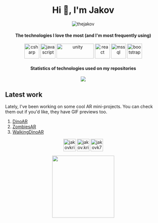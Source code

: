 <h1 align="center">Hi 👋, I'm Jakov</h1>

<p align="center"> <img src="https://komarev.com/ghpvc/?username=thejakov" alt="thejakov" /> </p>

<h4 align="center">The technologies I love the most (and I'm most frequently using)</h4>
<p align="center">
  <img src="https://cdn.jsdelivr.net/npm/programming-languages-logos@0.0.3/src/csharp/csharp_48x48.png" alt="csharp" width="48" height="48"/> 
  <img src="https://cdn.jsdelivr.net/npm/programming-languages-logos@0.0.3/src/javascript/javascript_48x48.png" alt="javascript" width="48" height="48"/>
  <img src="https://upload.wikimedia.org/wikipedia/commons/8/8a/Official_unity_logo.png" alt="unity" width="120" height="48"/>
    <img src="https://miro.medium.com/max/500/1*cPh7ujRIfcHAy4kW2ADGOw.png" alt="react" width="48" height="48"/>
  <img src="https://www.svgrepo.com/show/303229/microsoft-sql-server-logo.svg" alt="mssql" width="48" height="48" />
  <img src="https://cdn.iconscout.com/icon/free/png-256/bootstrap-7-1175254.png" alt="bootstrap" width="48" height="48"/>
  
  
</p>


<h4 align="center">Statistics of technologies used on my repositories</h4>

<p align="center">
  <a href="https://github.com/TheJakov?tab=repositories">
    <img align="center" src="https://github-readme-stats.vercel.app/api/top-langs/?username=thejakov" />
  </a>
</p>


## Latest work

Lately, I've been working on some cool AR mini-projects. You can check them out if you'd like, they have GIF previews too.

1. [DinoAR](https://github.com/TheJakov/DinoAR)
2. [ZombiesAR](https://github.com/TheJakov/ZombiesAR)
3. [WalkingDinoAR](https://github.com/TheJakov/WalkingDinoAR)

<p align="center">
<a href="https://linkedin.com/in/jakovkristovic" target="blank"><img align="center" src="https://cdn.jsdelivr.net/npm/simple-icons@3.0.1/icons/linkedin.svg" alt="jakovkristovic" height="40" width="40" /></a>
<a href="https://fb.com/jakov.kristovic" target="blank"><img align="center" src="https://cdn.jsdelivr.net/npm/simple-icons@3.0.1/icons/facebook.svg" alt="jakov.kristovic" height="40" width="40" /></a>
<a href="https://instagram.com/jakovk7" target="blank"><img align="center" src="https://cdn.jsdelivr.net/npm/simple-icons@3.0.1/icons/instagram.svg" alt="jakovk7" height="40" width="40" /></a>
</p>

<p align="center">
  <a href="https://www.buymeacoffee.com/jakov"><img src="https://cdn.buymeacoffee.com/buttons/v2/default-yellow.png" width="200" align="center"/></a>
</p>
